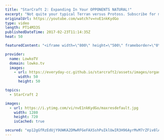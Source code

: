 ```yaml
---
title: "StarCraft 2: Expanding In Your OPPONENTS NATURAL!"
excerpt: "Not quite your typical Terran versus Protoss. Subscribe for more videos: http://lowko.tv/youtube Probe rush: https://goo.gl/3cd5nZ  In this Diamond League match of StarCraft 2, the Protoss player decides to take matters in his own hands and goes for an incredibly aggressive Cannon Rush in the early game."
originalUrl: https://youtube.com/watch?v=nvE1nkKydGo
type: video
length: PT14M33S
publishedDateTime: 2017-02-23T11:14:35Z
heat: 50

featuredContent: "<iframe width=\"800\" height=\"500\" frameborder=\"0\" src=\"https://www.youtube.com/embed/nvE1nkKydGo\" allow=\"accelerometer; autoplay; encrypted-media; gyroscope; picture-in-picture\" allowfullscreen></iframe>"

provider:
  name: LowkoTV
  domain: lowko.tv
  images:
    - url: https://everyday-cc.github.io/starcraft2/assets/images/organizations/lowko.tv-50x50.jpg
      width: 50
      height: 50

topics:
  - StarCraft 2

images:
  - url: https://i.ytimg.com/vi/nvE1nkKydGo/maxresdefault.jpg
    width: 1280
    height: 720
    isCached: true

secured: "ep12gGfRzEdUjY9UWKA2DMwRFGeFAXSshPuIklUwIR3H96AyrMvM7rZFiv8lAQX4W7NZeQhgnOvgZ/7kqR5LNRMR5JoGy0gs1pyVG9OuQNFjhnz5KlQ28q4n0jrdfUwgwo2HEcMmsaamjTaCOfA6Un1XqH0t9oQLsnL/9VQsuEm3egvfI/SyGu2/EMO5+z6dvbkgtM6XiG66FDDNnjiWaXgaKIjBVOzLViN+bZA7iZQ1Iuf2JWzZ/lvwZiYwOsmyIfODC6UyFMFPcAlsLkUKTXU47NnMEuNbErYydDGe8lNUb6TydOvk2rk1vEupoDF01HLgzPk3KPIELxyrkLPJaH/O9ThIgsQKQXdwUgb4u1w96tBRV+lzt1SxS4LVtXO3dd2IDijU3Xnq7PZLwgl23RWXaYVEpFttTrmIS5ZibeKu1Fudi8ORZLmoBi8gLlIp;5GG/ErZXV4dX0kSnHIoE9w=="
---
```


